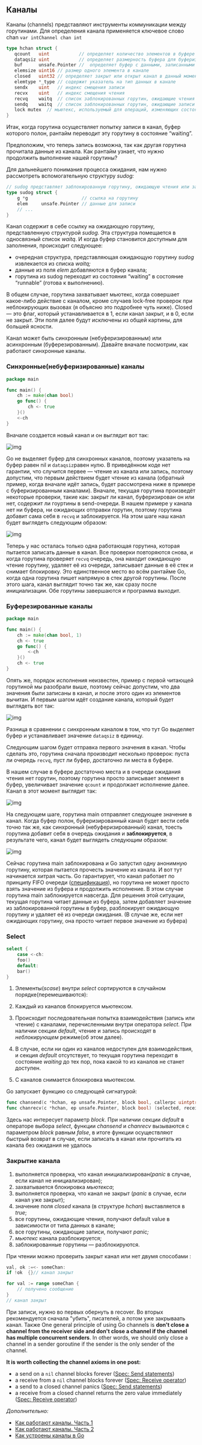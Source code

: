 ## Каналы

Каналы (channels) представляют инструменты коммуникации между горутинами. Для определения канала применяется ключевое слово chan `var intChannel chan int`

```go
type hchan struct {
   qcount   uint           // определяет количество элементов в буфере
   dataqsiz uint           // определяет размерность буфера для буферизированного канала
   buf      unsafe.Pointer //  определяет буфер с данными, записанными в канал, реализованный с помощью структуры данных “кольцевой буфер”
   elemsize uint16 // размер одного элемента в канале
   closed   uint32 // определяет закрыт или открыт канал в данный момент
   elemtype *_type // содержит указатель на тип данных в канале
   sendx    uint   // индекс смещения записи
   recvx    uint   // индекс смещения чтения
   recvq    waitq  // список заблокированных горутин, ожидающие чтения
   sendq    waitq  // список заблокированных горутин, ожидающие записи
   lock mutex  // мьютекс, используемый для операций, изменяющих состояние канала
}
```

Итак, когда горутина осуществляет попытку записи в канал, буфер которого полон, рантайм переводит эту горутину в состояние “waiting”.

Предположим, что теперь запись возможна, так как другая горутина прочитала данные из канала. Как рантайм узнает, что нужно продолжить выполнение нашей горутины?

Для дальнейшего понимания процесса ожидания, нам нужно рассмотреть вспомогательную структуру *sudog:*

```go
// sudog представляет заблокированную горутину, ожидающую чтения или записи
type sudog struct {
    g *g                    // ссылка на горутину
    elem     unsafe.Pointer // данные для записи
    // ...
}
```

Канал содержит в себе ссылку на ожидающую горутину, представленную структурой *sudog.* Эта структура помещается в односвязный список *waitq*. И когда буфер становится доступным для заполнения, происходит следующее:

- очередная структура, представляющая ожидающую горутину *sudog* извлекается из списка *waitq;*
- данные из поля *elem* добавляются в буфер канала;
- горутина из sudog переходит из состояния “waiting” в состояние “runnable” (готова к выполнению).

В общем случае, горутина захватывает мьютекс, когда совершает какое-либо действие с каналом, кроме случаев lock-free проверок при неблокирующих вызовах (я объясню это подробнее чуть ниже). Closed — это флаг, который устанавливается в 1, если канал закрыт, и в 0, если не закрыт. Эти поля далее будут исключены из общей картины, для большей ясности.

Канал может быть синхронным (небуферизированным) или асинхронным (буферезированным). Давайте вначале посмотрим, как работают синхронные каналы.

### Синхронные(небуферизированные) каналы

```go
package main

func main() {
    ch := make(chan bool)
    go func() {
        ch <- true
    }()
    <-ch
}
```

Вначале создается новый канал и он выглядит вот так:

![img](https://habrastorage.org/files/725/298/c69/725298c69c2b4319b3cb5cf606712124.png)

Go не выделяет буфер для синхронных каналов, поэтому указатель на буфер равен nil и `dataqsiz`равен нулю. В приведённом коде нет гарантии, что случится первее — чтение из канала или запись, поэтому допустим, что первым действием будет чтение из канала (обратный пример, когда вначале идёт запись, будет рассмотрена ниже в примере с буферизированным каналами). Вначале, текущая горутина произведёт некоторые проверки, такие как: закрыт ли канал, буферизирован он или нет, содержит ли гоуртины в send-очереди. В нашем примере у канала нет ни буфера, ни ожидающих отправки горутин, поэтому горутина добавит сама себя в `recvq` и заблокируется. На этом шаге наш канал будет выглядеть следующим образом:

![img](https://habrastorage.org/files/2af/b2c/796/2afb2c79621847e0a28f118f92ed5c10.png)

Теперь у нас осталась только одна работающая горутина, которая пытается записать данные в канал. Все проверки повторяются снова, и когда горутина проверяет `recvq` очередь, она находит ожидающую чтение горутину, удаляет её из очереди, записывает данные в её стек и снимает блокировку. Это единственное место во всём рантайме Go, когда одна горутина пишет напрямую в стек другой горутины. После этого шага, канал выглядит точно так же, как сразу после инициализации. Обе горутины завершаются и программа выходит.

### Буферезированные каналы

```go
package main

func main() {
    ch := make(chan bool, 1)
    ch <- true
    go func() {
        <-ch
    }()
    ch <- true
}
```

Опять же, порядок исполнения неизвестен, пример с первой читающей горутиной мы разобрали выше, поэтому сейчас допустим, что два значения были записаны в канал, и после этого один из элементов вычитан. И первым шагом идёт создание канала, который будет выглядеть вот так:

![img](https://habrastorage.org/files/6f4/e78/6af/6f4e786af89b47f49e0b52d1869a2180.png)

Разница в сравнении с синхронным каналом в том, что тут Go выделяет буфер и устанавливает значение `dataqsiz` в единицу.

Следующим шагом будет отправка первого значения в канал. Чтобы сделать это, горутина сначала производит несколько проверок: пуста ли очередь `recvq`, пуст ли буфер, достаточно ли места в буфере.

В нашем случае в буфере достаточно места и в очереди ожидания чтения нет горутин, поэтому горутина просто записывает элемент в буфер, увеличивает значение `qcount` и продолжает исполнение далее. Канал в этот момент выглядит так:

![img](https://habrastorage.org/files/40c/f56/e00/40cf56e008e44b21ab2bbf7a5afe8a5e.png)

На следующем шаге, горутина main отправляет следующее значение в канал. Когда буфер полон, буферизированный канал будет вести себя точно так же, как синхронный (небуферизированный) канал, тоесть горутина добавит себя в очередь ожидания и **заблокируется**, в результате чего, канал будет выглядеть следующим образом:

![img](https://habrastorage.org/files/279/503/8c4/2795038c432c4ff38041e67086cb4e56.png)

Сейчас горутина main заблокирована и Go запустил одну анонимную горутину, которая пытается прочесть значение из канала. И вот тут начинается хитрая часть. Go гарантирует, что канал работает по принципу FIFO очереди ([спецификация](https://golang.org/ref/spec#Channel_types)), но горутина не может просто взять значение из буфера и продолжить исполнение. В этом случае горутина main заблокируется навсегда. Для решения этой ситуации, текущая горутина читает данные из буфера, затем добавляет значение из заблокированной горутины в буфер, разблокирует ожидающую горутину и удаляет её из очереди ожидания. (В случае же, если нет ожидающих горутину, она просто читает первое значение из буфера)

### Select

```go
select {
    case <-ch:
    foo()
    default:
    bar()
}
```

1. Элементы(*scase*) внутри *select* сортируются в случайном порядке(перемешиваются):

2. Каждый из каналов блокируется мьютексом.

3. Происходит последовательная попытка взаимодействия (запись или чтение) с каналами, перечисленными внутри оператора *select*. При наличии секции *default*, чтение и запись происходят в *неблокирующем* режиме(об этом далее).

4. В случае, если ни один из каналов недоступен для взаимодействия, и секция *default* отсутствует, то текущая горутина переходит в состояние *waiting* до тех пор, пока какой то из каналов не станет доступен.

5. С каналов снимается блокировка мьютексом.

Go запускает функцию со следующей сигнатурой:

```go
func chansend(c *hchan, ep unsafe.Pointer, block bool, callerpc uintptr) bool { ... }
func chanrecv(c *hchan, ep unsafe.Pointer, block bool) (selected, received bool) { ... }
```

Здесь нас интересует параметр *block*. При наличии секции *default* в операторе выбора *select*, функции *chansend* и *chanrecv* вызываются с параметром *block* равным *false*, в итоге функции осуществляют быстрый возврат в случае, если записать в канал или прочитать из канала без ожидания не удалось

### Закрытие канала

1. выполняется проверка, что канал инициализирован(*panic* в случае, если канал не инициализирован);
2. захватывается блокировка *мьютекса*;
3. выполняется проверка, что канал не закрыт (*panic* в случае, если канал уже закрыт);
4. значение поля *closed* канала (в структуре *hchan*) выставляется в *true*;
5. все горутины, ожидающие чтения, получают default value в зависимости от типа данных в канале;
6. все горутины, ожидающие записи, получают *panic;*
7. *мьютекс* канала разблокируется;
8. заблокированные горутины — разблокируются.

При чтении можно проверить закрыт канал или нет двумя способами :

```go
val, ok :=<- someChan:
if !ok  {}// канал закрыт
```

```go
for val := range someChan {
    // получено сообщение
}
// канал закрыт
```

При записи, нужно во первых обернуть в recover. Во вторых рекомендуется сначала "убить", писателей, а потом уже закрываать канал. Также One general principle of using Go channels is **don't close a channel from the receiver side and don't close a channel if the channel has multiple concurrent senders**. In other words, we should only close a channel in a sender goroutine if the sender is the only sender of the channel.

**It is worth collecting the channel axioms in one post:**

- a send on a `nil` channel blocks forever ([Spec: Send statements](https://golang.org/ref/spec#Send_statements))
- a receive from a `nil` channel blocks forever ([Spec: Receive operator](https://golang.org/ref/spec#Receive_operator))
- a send to a closed channel panics ([Spec: Send statements](https://golang.org/ref/spec#Send_statements))
- a receive from a closed channel returns the zero value immediately ([Spec: Receive operator](https://golang.org/ref/spec#Receive_operator))



*Дополнительно:*

- [Как работают каналы. Часть 1](https://medium.com/@victor_nerd/под-капотом-golang-как-работают-каналы-часть-1-e1da9e3e104d)
- [Как работают каналы. Часть 2](https://medium.com/@victor_nerd/golang-channel-internal-part2-b4e37ad9a118)
- [Как устроены каналы в Go](https://habr.com/ru/post/308070/)